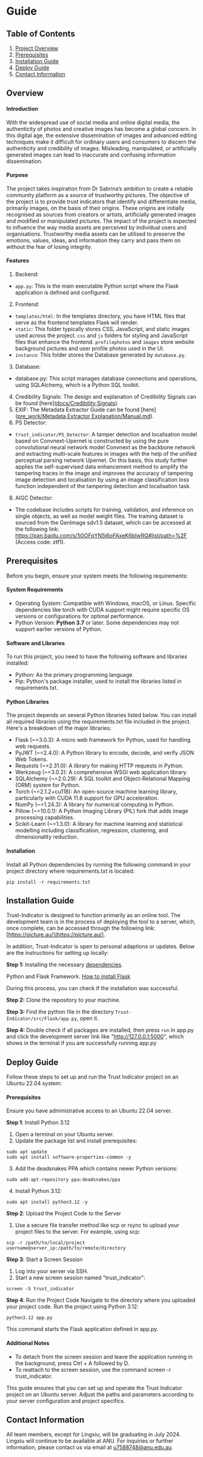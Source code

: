 # Guide
## Table of Contents
1. [Project Overview](#Overview)
2. [Prerequisites](#Prerequisites)
3. [Installation Guide](#installation-guide)
4. [Deploy Guide](#deploy-guide)
5. [Contact Information](#contact-information)

## Overview
#### Introduction
With the widespread use of social media and online digital media, the authenticity of photos and creative images has become a global concern. In this digital age, the extensive dissemination of images and advanced editing techniques make it difficult for ordinary users and consumers to discern the authenticity and credibility of images. Misleading, manipulated, or artificially generated images can lead to inaccurate and confusing information dissemination.

#### Purpose
The project takes inspiration from Dr Sabrina’s ambition to create a reliable community platform as a source of trustworthy pictures. The objective of the project is to provide trust indicators that identify and differentiate media, primarily images, on the basis of their origins. These origins are initially recognised as sources from creators or artists, artificially generated images and modified or manipulated pictures. The impact of the project is expected to influence the way media assets are perceived by individual users and organisations. Trustworthy media assets can be utilised to preserve the emotions, values, ideas, and information they carry and pass them on without the fear of losing integrity.

#### Features
1. Backend:
- `app.py`: This is the main executable Python script where the Flask application is defined and configured. 
2. Frontend:
- `templates/html`: In the templates directory, you have HTML files that serve as the frontend templates Flask will render. 
- `static`: This folder typically stores CSS, JavaScript, and static images used across the project. `css` and `js` folders for styling and JavaScript files that enhance the frontend. `profilephotos` and `images` store website background pictures and user profile photos used in the UI. 
- `instance`: This folder stores the Database generated by `database.py`. 
3. Database: 
- database.py: This script manages database connections and operations, using SQLAlchemy, which is a Python SQL toolkit.
4. Credibility Signals:
The design and explanation of Credibility Signals can be found [here]([docs/Credibility Signals](https://github.com/Trust-Indicator/Trust-Indicator/tree/main/docs/Credibility%20Signals)).
5. EXIF:
The Metadata Extractor Guide can be found [here]([pre_work/Metadata Extractor Explanation/Manual.md](https://github.com/Trust-Indicator/Trust-Indicator/blob/main/pre_work/Metadata%20Extractor%20Explanation/Manual.md)).
6. PS Detector: 
- `trust_indicator/PS_Detector`: A tamper detection and localisation model based on Convnext-Upernet is constructed by using the pure convolutional neural network model Convnext as the backbone network and extracting multi-scale features in images with the help of the unified perceptual parsing network Upernet. On this basis, this study further applies the self-supervised data enhancement method to amplify the tampering traces in the image and improves the accuracy of tampering image detection and localisation by using an image classification loss function independent of the tampering detection and localisation task.
8. AIGC Detector:
- The codebase includes scripts for training, validation, and inference on single objects, as well as model weight files. The training dataset is sourced from the GenImage sdv1.5 dataset, which can be accessed at the following link: https://pan.baidu.com/s/1i0OFqYN5i6oFAxeK6bIwRQ#list/path=%2F (Access code: ztf1). 

## Prerequisites
Before you begin, ensure your system meets the following requirements:
#### System Requirements
- Operating System: Compatible with Windows, macOS, or Linux. Specific dependencies like torch with CUDA support might require specific OS versions or configurations for optimal performance.
- Python Version: **Python 3.7** or later. Some dependencies may not support earlier versions of Python.
#### Software and Libraries
To run this project, you need to have the following software and libraries installed:
- Python: As the primary programming language.
- Pip: Python's package installer, used to install the libraries listed in requirements.txt.
#### Python Libraries
The project depends on several Python libraries listed below. You can install all required libraries using the requirements.txt file included in the project. Here's a breakdown of the major libraries:
- Flask (~=3.0.3): A micro web framework for Python, used for handling web requests.
- PyJWT (~=2.4.0): A Python library to encode, decode, and verify JSON Web Tokens.
- Requests (~=2.31.0): A library for making HTTP requests in Python.
- Werkzeug (~=3.0.2): A comprehensive WSGI web application library.
- SQLAlchemy (~=2.0.29): A SQL toolkit and Object-Relational Mapping (ORM) system for Python.
- Torch (~=2.1.2+cu118): An open-source machine learning library, particularly with CUDA 11.8 support for GPU acceleration.
- NumPy (~=1.24.3): A library for numerical computing in Python.
- Pillow (~=10.0.1): A Python Imaging Library (PIL) fork that adds image processing capabilities.
- Scikit-Learn (~=1.3.0): A library for machine learning and statistical modelling including classification, regression, clustering, and dimensionality reduction.
#### Installation
Install all Python dependencies by running the following command in your project directory where requirements.txt is located:
```[python]
pip install -r requirements.txt
```

## Installation Guide
Trust-Indicator is designed to function primarily as an online tool. The development team is in the process of deploying the tool to a server, which, once complete, can be accessed through the following link: [https://picture.au/](https://picture.au/).

In addition, Trust-Indicator is open to personal adaptions or updates. Below are the instructions for setting up locally:

**Step 1:** Installing the necessary [dependencies](#Installation). 

Python and Flask Framework.
[How to install Flask](https://phoenixnap.com/kb/install-flask)

During this process, you can check if the installation was successful. 

**Step 2:** Clone the repository to your machine.

**Step 3:** Find the python file in the directory `Trust-Indicator/src/Flask/app.py`, open it. 

**Step 4:** Double check if all packages are installed, then press `run` in app.py and click the development server link like "http://127.0.0.1:5000", which shows in the terminal if you are successfully running app.py

## Deploy Guide
Follow these steps to set up and run the Trust Indicator project on an Ubuntu 22.04 system:
#### Prerequisites
Ensure you have administrative access to an Ubuntu 22.04 server.

**Step 1**: Install Python 3.12
1. Open a terminal on your Ubuntu server.
2. Update the package list and install prerequisites:
```
sudo apt update
sudo apt install software-properties-common -y
```
3. Add the deadsnakes PPA which contains newer Python versions:
```
sudo add-apt-repository ppa:deadsnakes/ppa
```
4. Install Python 3.12:
```
sudo apt install python3.12 -y
```
**Step 2**: Upload the Project Code to the Server
1. Use a secure file transfer method like scp or rsync to upload your project files to the server. For example, using scp:
```
scp -r /path/to/local/project username@server_ip:/path/to/remote/directory
```
**Step 3**: Start a Screen Session
1. Log into your server via SSH.
2. Start a new screen session named "trust_indicator":
```
screen -S trust_indicator
```
**Step 4**: Run the Project Code
Navigate to the directory where you uploaded your project code.
Run the project using Python 3.12:
```
python3.12 app.py
```
This command starts the Flask application defined in app.py.
#### Additional Notes
- To detach from the screen session and leave the application running in the background, press Ctrl + A followed by D.
- To reattach to the screen session, use the command screen -r trust_indicator.

This guide ensures that you can set up and operate the Trust Indicator project on an Ubuntu server. Adjust the paths and parameters according to your server configuration and project specifics.

## Contact Information
All team members, except for Lingxiu, will be graduating in July 2024. Lingxiu will continue to be available at ANU. For inquiries or further information, please contact us via email at u7588748@anu.edu.au.
